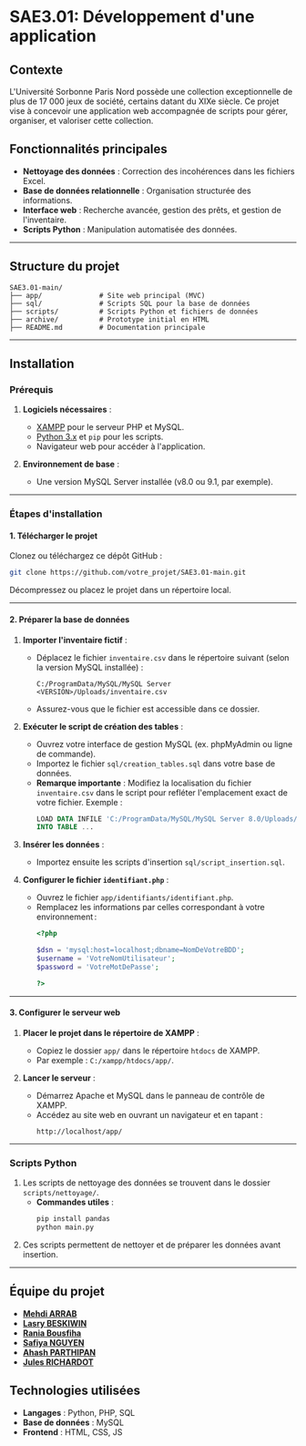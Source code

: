 
# SAE3.01: Développement d'une application

## Contexte
L'Université Sorbonne Paris Nord possède une collection exceptionnelle de plus de 17 000 jeux de société, certains datant du XIXe siècle. Ce projet vise à concevoir une application web accompagnée de scripts pour gérer, organiser, et valoriser cette collection.

## Fonctionnalités principales
- **Nettoyage des données** : Correction des incohérences dans les fichiers Excel.
- **Base de données relationnelle** : Organisation structurée des informations.
- **Interface web** : Recherche avancée, gestion des prêts, et gestion de l'inventaire.
- **Scripts Python** : Manipulation automatisée des données.

---

## Structure du projet
```plaintext
SAE3.01-main/
├── app/              # Site web principal (MVC)
├── sql/              # Scripts SQL pour la base de données
├── scripts/          # Scripts Python et fichiers de données
├── archive/          # Prototype initial en HTML
├── README.md         # Documentation principale
```

---

## Installation

### Prérequis
1. **Logiciels nécessaires** :
   - [XAMPP](https://www.apachefriends.org/index.html) pour le serveur PHP et MySQL.
   - [Python 3.x](https://www.python.org/downloads/) et `pip` pour les scripts.
   - Navigateur web pour accéder à l'application.

2. **Environnement de base** :
   - Une version MySQL Server installée (v8.0 ou 9.1, par exemple).

---

### Étapes d'installation

#### 1. Télécharger le projet
Clonez ou téléchargez ce dépôt GitHub :
```bash
git clone https://github.com/votre_projet/SAE3.01-main.git
```
Décompressez ou placez le projet dans un répertoire local.

---

#### 2. Préparer la base de données
1. **Importer l'inventaire fictif** :
   - Déplacez le fichier `inventaire.csv` dans le répertoire suivant (selon la version MySQL installée) :
     ```
     C:/ProgramData/MySQL/MySQL Server <VERSION>/Uploads/inventaire.csv
     ```
   - Assurez-vous que le fichier est accessible dans ce dossier.

2. **Exécuter le script de création des tables** :
   - Ouvrez votre interface de gestion MySQL (ex. phpMyAdmin ou ligne de commande).
   - Importez le fichier `sql/creation_tables.sql` dans votre base de données.
   - **Remarque importante** : Modifiez la localisation du fichier `inventaire.csv` dans le script pour refléter l'emplacement exact de votre fichier. Exemple :
     ```sql
     LOAD DATA INFILE 'C:/ProgramData/MySQL/MySQL Server 8.0/Uploads/inventaire.csv'
     INTO TABLE ...
     ```

3. **Insérer les données** :
   - Importez ensuite les scripts d'insertion `sql/script_insertion.sql`.

4. **Configurer le fichier `identifiant.php`** :
   - Ouvrez le fichier `app/identifiants/identifiant.php`.
   - Remplacez les informations par celles correspondant à votre environnement :
     ```php
     <?php

     $dsn = 'mysql:host=localhost;dbname=NomDeVotreBDD';
     $username = 'VotreNomUtilisateur';
     $password = 'VotreMotDePasse';

     ?>
     ```

---

#### 3. Configurer le serveur web
1. **Placer le projet dans le répertoire de XAMPP** :
   - Copiez le dossier `app/` dans le répertoire `htdocs` de XAMPP.
   - Par exemple : `C:/xampp/htdocs/app/`.

2. **Lancer le serveur** :
   - Démarrez Apache et MySQL dans le panneau de contrôle de XAMPP.
   - Accédez au site web en ouvrant un navigateur et en tapant :
     ```
     http://localhost/app/
     ```

---

### Scripts Python
1. Les scripts de nettoyage des données se trouvent dans le dossier `scripts/nettoyage/`.
   - **Commandes utiles** :
     ```bash
     pip install pandas
     python main.py
     ```
2. Ces scripts permettent de nettoyer et de préparer les données avant insertion.

---

## Équipe du projet
- **[Mehdi ARRAB](https://github.com/jadoothepooh/)**
- **[Lasry BESKIWIN](https://github.com/Lasryy)**
- **[Rania Bousfiha](https://github.com/rania212)**
- **[Safiya NGUYEN](https://github.com/safiya-ng)**
- **[Ahash PARTHIPAN](https://github.com/AhashPARTHIPAN)**
- **[Jules RICHARDOT](https://github.com/JulesRichardot)**

## Technologies utilisées
- **Langages** : Python, PHP, SQL
- **Base de données** : MySQL
- **Frontend** : HTML, CSS, JS
